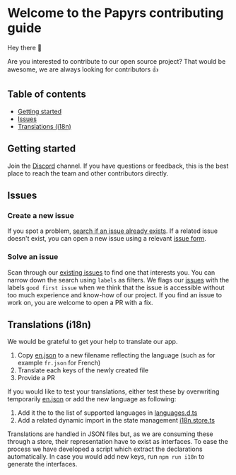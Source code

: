 # Welcome to the Papyrs contributing guide

Hey there 👋

Are you interested to contribute to our open source project? That would be awesome, we are always looking for contributors 👍

## Table of contents

- [Getting started](#getting-started)
- [Issues](#issues)
- [Translations (i18n)](#translation)

## Getting started

Join the [Discord](https://discord.gg/EV76WqDuZW) channel. If you have questions or feedback, this is the best place to reach the team and other contributors directly.

## Issues

### Create a new issue

If you spot a problem, [search if an issue already exists](https://github.com/papyrs/papyrs/issues). If a related issue doesn't exist, you can open a new issue using a relevant [issue form](https://github.com/papyrs/papyrs/issues/new/choose).

### Solve an issue

Scan through our [existing issues](https://github.com/papyrs/papyrs/issues) to find one that interests you. You can narrow down the search using `labels` as filters. We flags our [issues](https://github.com/papyrs/papyrs/issues) with the labels `good first issue` when we think that the issue is accessible without too much experience and know-how of our project. If you find an issue to work on, you are welcome to open a PR with a fix.

## Translations (i18n)

We would be grateful to get your help to translate our app.

1. Copy [en.json](https://github.com/papyrs/papyrs/blob/main/src/lib/i18n/en.json) to a new filename reflecting the language (such as for example `fr.json` for French)
2. Translate each keys of the newly created file
3. Provide a PR

If you would like to test your translations, either test these by overwriting temporarily [en.json](https://github.com/papyrs/papyrs/blob/main/src/lib/i18n/en.json) or add the new language as following:

1. Add it the to the list of supported languages in [languages.d.ts](https://github.com/papyrs/papyrs/blob/main/src/lib/types/languages.d.ts)
2. Add a related dynamic import in the state management [i18n.store.ts](https://github.com/papyrs/papyrs/blob/main/src/lib/stores/i18n.store.ts)

Translations are handled in JSON files but, as we are consuming these through a store, their representation have to exist as interfaces.
To ease the process we have developed a script which extract the declarations automatically. In case you would add new keys, run `npm run i18n` to generate the interfaces.

[papyrs]: https://papy.rs

